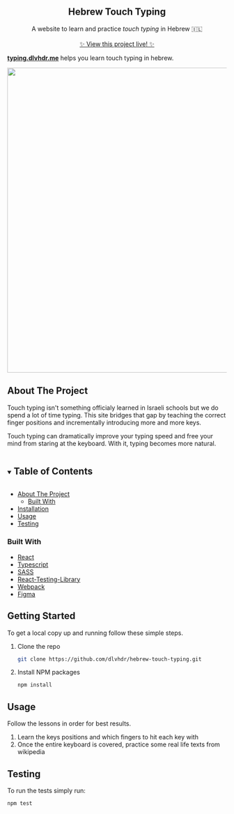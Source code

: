 <br />
<p align="center">
  <h2 align="center"><strong>Hebrew Touch Typing</strong></h2>

  <p align="center">
    A website to learn and practice <i>touch typing</i> in Hebrew 🇮🇱
    <br />
    <br />
    <a href="https://typing.dlvhdr.me">✨ View this project live! ✨</a>
  </p>
</p>

<strong><a href="typing.dlvhdr.me">typing.dlvhdr.me</a></strong> helps you learn
touch typing in hebrew.

<img src="./demo-text.gif" width="700px"></img>

## About The Project

Touch typing isn't something officialy learned in Israeli schools but we do
spend a lot of time typing. This site bridges that gap by teaching the correct
finger positions and incrementally introducing more and more keys.

Touch typing can dramatically improve your typing speed and free your mind from
staring at the keyboard. With it, typing becomes more natural.

<!-- TABLE OF CONTENTS -->
<details open="open">
  <summary><h2 style="display: inline-block">Table of Contents</h2></summary>
  <ul>
    <li>
      <a href="#about-the-project">About The Project</a>
      <ul>
        <li><a href="#built-with">Built With</a></li>
      </ul>
    </li>
    <li><a href="#installation">Installation</a></li>
    <li><a href="#usage">Usage</a></li>
    <li><a href="#testing">Testing</a></li>
  </ul>
</details>

### Built With

- [React](https://www.reactjs.org)
- [Typescript](https://www.typescriptlang.org/)
- [SASS](https://sass-lang.com/)
- [React-Testing-Library](https://testing-library.com/)
- [Webpack](https://webpack.js.org/)
- [Figma](https://www.figma.com/)

<!-- GETTING STARTED -->

## Getting Started

To get a local copy up and running follow these simple steps.

1. Clone the repo
   ```sh
   git clone https://github.com/dlvhdr/hebrew-touch-typing.git
   ```
2. Install NPM packages
   ```sh
   npm install
   ```

## Usage

Follow the lessons in order for best results.

<ol>
  <li>Learn the keys positions and which fingers to hit each key with</li>
  <li>Once the entire keyboard is covered, practice some real life texts from wikipedia</li>
</ol>

## Testing

To run the tests simply run:

```sh
npm test
```
